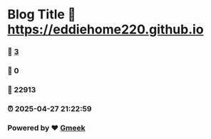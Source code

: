 # Blog Title :link: https://eddiehome220.github.io 
### :page_facing_up: [3](https://eddiehome220.github.io/tag.html) 
### :speech_balloon: 0 
### :hibiscus: 22913 
### :alarm_clock: 2025-04-27 21:22:59 
### Powered by :heart: [Gmeek](https://github.com/Meekdai/Gmeek)
